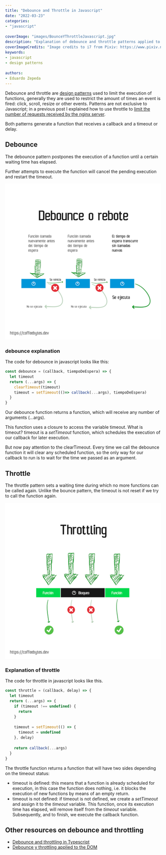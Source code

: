```yaml
---
title: "Debounce and Throttle in Javascript"
date: "2022-03-23"
categories:
- "javascript"

coverImage: "images/BounceYThrottleJavascript.jpg"
description: "Explanation of debounce and throttle patterns applied to JavaScript, how they work and outline of how they work internally."
coverImageCredits: "Image credits to i7 from Pixiv: https://www.pixiv.net/en/users/54726558"
keywords:
- javascript
- design patterns

authors:
- Eduardo Zepeda
---
```


Debounce and throttle are [design patterns](/en/design-patterns-in-software/) used to limit the execution of functions, generally they are used to restrict the amount of times an event is fired: click, scroll, resize or other events. Patterns are not exclusive to Javascript; in a previous post I explained how to use throttle to [limit the number of requests received by the nginx server](/en/throttling-on-nginx/).

Both patterns generate a function that receives a callback and a timeout or delay.

## Debounce

The debounce pattern postpones the execution of a function until a certain waiting time has elapsed.

Further attempts to execute the function will cancel the pending execution and restart the timeout.

![Simplified debounce pattern schematic](images/DebounceORebote.png)

### debounce explanation

The code for debounce in javascript looks like this:

```javascript
const debounce = (callback, tiempoDeEspera) => {
  let timeout 
  return (...args) => {
    clearTimeout(timeout)
    timeout = setTimeout(()=> callback(...args), tiempoDeEspera)
  }
}
```

Our debounce function returns a function, which will receive any number of arguments (...args).

This function uses a closure to access the variable timeout. What is timeout? timeout is a _setTimeout_ function, which schedules the execution of our callback for later execution.

But now pay attention to the clearTimeout. Every time we call the debounce function it will clear any scheduled function, so the only way for our callback to run is to wait for the time we passed as an argument.

## Throttle

The throttle pattern sets a waiting time during which no more functions can be called again. Unlike the bounce pattern, the timeout is not reset if we try to call the function again.

![Simplified diagram of the throttling pattern](images/throttling.png)

### Explanation of throttle

The code for throttle in javascript looks like this.

```javascript
const throttle = (callback, delay) => {
  let timeout
  return (...args) => {
    if (timeout !== undefined) {
      return
    }

    timeout = setTimeout(() => {
      timeout = undefined
    }, delay)

    return callback(...args)
  }
}
```

The throttle function returns a function that will have two sides depending on the timeout status:

* timeout is defined: this means that a function is already scheduled for execution, in this case the function does nothing, i.e. it blocks the execution of new functions by means of an empty return.
* timeout is not defined: if timeout is not defined, we create a _setTimeout_ and assign it to the _timeout_ variable. This function, once its execution time has elapsed, will remove itself from the _timeout_ variable. Subsequently, and to finish, we execute the callback function.

## Other resources on debounce and throttling

* [Debounce and throttling in Typescript](https://charliesbot.dev/blog/debounce-and-throttle)
* [Debounce y throttling applied to the DOM](https://webdesign.tutsplus.com/es/tutorials/javascript-debounce-and-throttle--cms-36783)